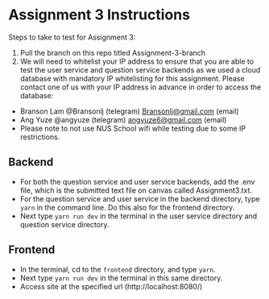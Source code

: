 
# Assignment 3 Instructions

Steps to take to test for Assignment 3:
1. Pull the branch on this repo titled Assignment-3-branch
2. We will need to whitelist your IP address to ensure that you are able to test the user service and question service backends as we used a cloud database with mandatory IP whitelisting for this assignment. Please contact one of us with your IP address in advance in order to access the database:
  - Branson Lam @Bransonlj (telegram) Bransonlj@gmail.com (email)
  - Ang Yuze @angyuze (telegram) angyuze6@gmail.com (email)
  - Please note to not use NUS School wifi while testing due to some IP restrictions.

## Backend
- For both the question service and user service backends, add the .env file, which is the submitted text file on canvas called Assignment3.txt.
- For the question service and user service in the backend directory, type `yarn` in the command line. Do this also for the frontend directory.
- Next type `yarn run dev` in the terminal in the user service directory and question service directory. 

## Frontend
- In the terminal, cd to the `frontend` directory, and type `yarn`.
- Next type `yarn run dev` in the terminal in this same directory.
- Access site at the specified url (http://localhost:8080/)
